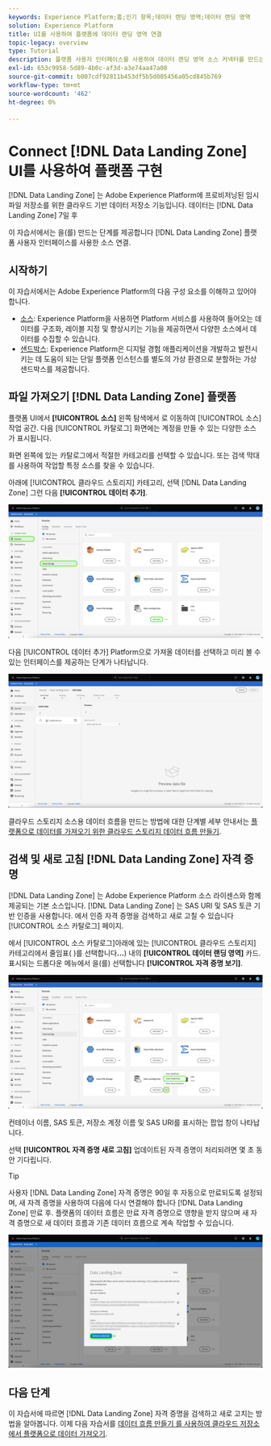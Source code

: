 ```yaml
---
keywords: Experience Platform;홈;인기 항목;데이터 랜딩 영역;데이터 랜딩 영역
solution: Experience Platform
title: UI를 사용하여 플랫폼에 데이터 랜딩 영역 연결
topic-legacy: overview
type: Tutorial
description: 플랫폼 사용자 인터페이스를 사용하여 데이터 랜딩 영역 소스 커넥터를 만드는 방법을 알아봅니다.
exl-id: 653c9958-5d89-4b0c-af3d-a3e74aa47a08
source-git-commit: b007cdf92811b453df5b5d005456a05cd845b769
workflow-type: tm+mt
source-wordcount: '462'
ht-degree: 0%

---
```


# Connect [!DNL Data Landing Zone] UI를 사용하여 플랫폼 구현

[!DNL Data Landing Zone] 는 Adobe Experience Platform에 프로비저닝된 임시 파일 저장소를 위한 클라우드 기반 데이터 저장소 기능입니다. 데이터는 [!DNL Data Landing Zone] 7일 후

이 자습서에서는 을(를) 만드는 단계를 제공합니다 [!DNL Data Landing Zone] 플랫폼 사용자 인터페이스를 사용한 소스 연결.

## 시작하기

이 자습서에서는 Adobe Experience Platform의 다음 구성 요소를 이해하고 있어야 합니다.

* [소스](../../../../home.md): Experience Platform을 사용하면 Platform 서비스를 사용하여 들어오는 데이터를 구조화, 레이블 지정 및 향상시키는 기능을 제공하면서 다양한 소스에서 데이터를 수집할 수 있습니다.
* [샌드박스](../../../../../sandboxes/home.md): Experience Platform은 디지털 경험 애플리케이션을 개발하고 발전시키는 데 도움이 되는 단일 플랫폼 인스턴스를 별도의 가상 환경으로 분할하는 가상 샌드박스를 제공합니다.

## 파일 가져오기 [!DNL Data Landing Zone] 플랫폼

플랫폼 UI에서 **[!UICONTROL 소스]** 왼쪽 탐색에서 로 이동하여 [!UICONTROL 소스] 작업 공간. 다음 [!UICONTROL 카탈로그] 화면에는 계정을 만들 수 있는 다양한 소스가 표시됩니다.

화면 왼쪽에 있는 카탈로그에서 적절한 카테고리를 선택할 수 있습니다. 또는 검색 막대를 사용하여 작업할 특정 소스를 찾을 수 있습니다.

아래에 [!UICONTROL 클라우드 스토리지] 카테고리, 선택 [!DNL Data Landing Zone] 그런 다음 **[!UICONTROL 데이터 추가]**.

![카탈로그](../../../../images/tutorials/create/dlz/catalog.png)

다음 [!UICONTROL 데이터 추가] Platform으로 가져올 데이터를 선택하고 미리 볼 수 있는 인터페이스를 제공하는 단계가 나타납니다.

![add-data](../../../../images/tutorials/create/dlz/add-data.png)

클라우드 스토리지 소스용 데이터 흐름을 만드는 방법에 대한 단계별 세부 안내서는 [플랫폼으로 데이터를 가져오기 위한 클라우드 스토리지 데이터 흐름 만들기](../../dataflow/batch/cloud-storage.md).

## 검색 및 새로 고침 [!DNL Data Landing Zone] 자격 증명

[!DNL Data Landing Zone] 는 Adobe Experience Platform 소스 라이센스와 함께 제공되는 기본 소스입니다. [!DNL Data Landing Zone] 는 SAS URI 및 SAS 토큰 기반 인증을 사용합니다. 에서 인증 자격 증명을 검색하고 새로 고칠 수 있습니다 [!UICONTROL 소스 카탈로그] 페이지.

에서 [!UICONTROL 소스 카탈로그]아래에 있는 [!UICONTROL 클라우드 스토리지] 카테고리에서 줄임표( )를 선택합니다&#x200B;**...**) 내의 **[!UICONTROL 데이터 랜딩 영역]** 카드. 표시되는 드롭다운 메뉴에서 을(를) 선택합니다 **[!UICONTROL 자격 증명 보기]**.

![옵션](../../../../images/tutorials/create/dlz/options.png)

컨테이너 이름, SAS 토큰, 저장소 계정 이름 및 SAS URI를 표시하는 팝업 창이 나타납니다.

선택 **[!UICONTROL 자격 증명 새로 고침]** 업데이트된 자격 증명이 처리되려면 몇 초 동안 기다립니다.

>[!TIP]
>
>사용자 [!DNL Data Landing Zone] 자격 증명은 90일 후 자동으로 만료되도록 설정되며, 새 자격 증명을 사용하여 다음에 다시 연결해야 합니다 [!DNL Data Landing Zone] 만료 후. 플랫폼의 데이터 흐름은 만료 자격 증명으로 영향을 받지 않으며 새 자격 증명으로 새 데이터 흐름과 기존 데이터 흐름으로 계속 작업할 수 있습니다.

![자격 증명 보기](../../../../images/tutorials/create/dlz/credentials.png)

## 다음 단계

이 자습서에 따르면 [!DNL Data Landing Zone] 자격 증명을 검색하고 새로 고치는 방법을 알아봅니다. 이제 다음 자습서를 [데이터 흐름 만들기 를 사용하여 클라우드 저장소에서 플랫폼으로 데이터 가져오기](../../dataflow/batch/cloud-storage.md).

